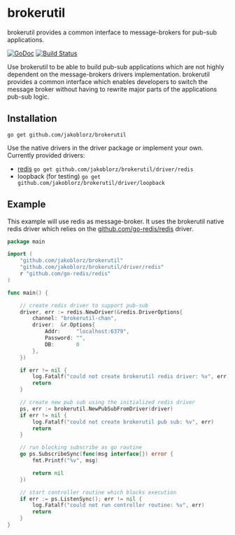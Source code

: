 # brokerutil
brokerutil provides a common interface to message-brokers for pub-sub applications.

[![GoDoc](https://godoc.org/github.com/jakoblorz/brokerutil?status.svg)](https://godoc.org/github.com/jakoblorz/brokerutil)
[![Build Status](https://travis-ci.com/jakoblorz/brokerutil.svg?branch=master)](https://travis-ci.com/jakoblorz/brokerutil)

Use brokerutil to be able to build pub-sub applications which are not
highly dependent on the message-brokers drivers implementation.
brokerutil provides a common interface which enables developers to switch
the message broker without having to rewrite major parts of the applications
pub-sub logic.

## Installation

`go get github.com/jakoblorz/brokerutil`

Use the native drivers in the driver package or implement your own. Currently provided drivers:
- [redis](https://redis.io/) `go get github.com/jakoblorz/brokerutil/driver/redis`
- loopback (for testing) `go get github.com/jakoblorz/brokerutil/driver/loopback`

## Example
This example will use redis as message-broker. It uses the brokerutil native redis driver which
relies on the [github.com/go-redis/redis](http://github.com/go-redis/redis) driver.

```go
package main

import (
    "github.com/jakoblorz/brokerutil"
    "github.com/jakoblorz/brokerutil/driver/redis"
    r "github.com/go-redis/redis"
)

func main() {

    // create redis driver to support pub-sub
    driver, err := redis.NewDriver(&redis.DriverOptions{
        channel: "brokerutil-chan",
        driver:  &r.Options{
            Addr:     "localhost:6379",
            Password: "",
            DB:       0
        },
    })

    if err != nil {
        log.Fatalf("could not create brokerutil redis driver: %v", err)
        return
    }

    // create new pub sub using the initialized redis driver
    ps, err := brokerutil.NewPubSubFromDriver(driver)
    if err != nil {
        log.Fatalf("could not create brokerutil pub sub: %v", err)
        return
    }

    // run blocking subscribe as go routine
    go ps.SubscribeSync(func(msg interface{}) error {
        fmt.Printf("%v", msg)

        return nil
    })

    // start controller routine which blocks execution
    if err := ps.ListenSync(); err != nil {
        log.Fatalf("could not run controller routine: %v", err)
        return
    }
}
```
